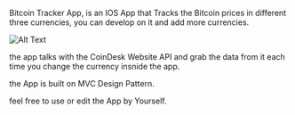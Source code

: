 Bitcoin Tracker App, is an IOS App that Tracks the Bitcoin prices in different three currencies, you can develop on it and add more currencies.

![Alt Text](https://media.giphy.com/media/L05yKg28WPpQMczccV/giphy.gif)

the app talks with the CoinDesk Website API and grab the data from it each time you change the currency insnide the app.

the App is built on MVC Design Pattern.

feel free to use or edit the App by Yourself.

